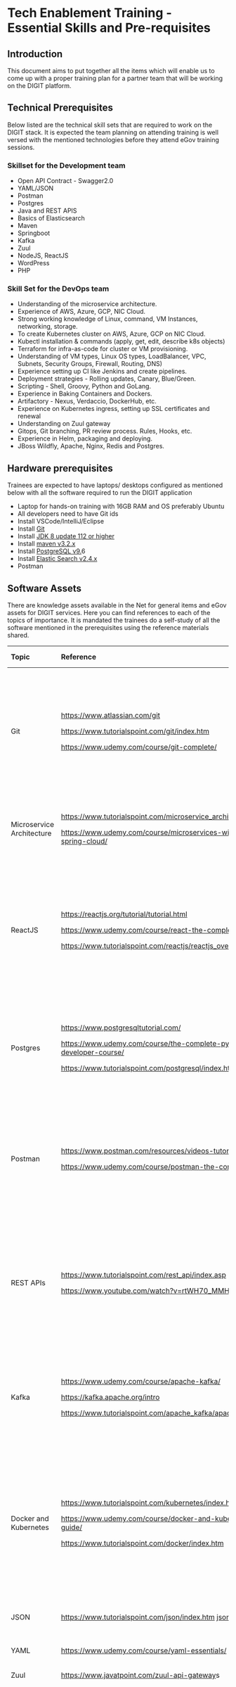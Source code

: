 # Tech Enablement Training - Essential Skills and Pre-requisites

## Introduction <a id="Introduction"></a>

This document aims to put together all the items which will enable us to come up with a proper training plan for a partner team that will be working on the DIGIT platform.

## Technical Prerequisites <a id="Technical-Prerequisites"></a>

Below listed are the technical skill sets that are required to work on the DIGIT stack. It is expected the team planning on attending training is well versed with the mentioned technologies before they attend eGov training sessions.

### Skillset for the Development team <a id="Skillset-for-the-Development-team"></a>

* Open API Contract - Swagger2.0
* YAML/JSON
* Postman
* Postgres 
* Java and REST APIS
* Basics of Elasticsearch
* Maven
* Springboot
* Kafka
* Zuul
* NodeJS, ReactJS
* WordPress
* PHP

### Skill Set for the DevOps team <a id="Skill-Set-for-the-DevOps-team"></a>

* Understanding of the microservice architecture.
* Experience of AWS, Azure, GCP, NIC Cloud.
* Strong working knowledge of Linux, command, VM Instances, networking, storage.
* To create Kubernetes cluster on AWS, Azure, GCP on NIC Cloud.
* Kubectl installation & commands \(apply, get, edit, describe k8s objects\)
* Terraform for infra-as-code for cluster or VM provisioning.
* Understanding of VM types, Linux OS types, LoadBalancer, VPC, Subnets, Security Groups, Firewall, Routing, DNS\)
* Experience setting up CI like Jenkins and create pipelines.
* Deployment strategies - Rolling updates, Canary, Blue/Green.  
* Scripting - Shell, Groovy, Python and GoLang.
* Experience in Baking Containers and Dockers. 
* Artifactory - Nexus, Verdaccio, DockerHub, etc.
* Experience on Kubernetes ingress, setting up SSL certificates and renewal
* Understanding on Zuul gateway
* Gitops, Git branching, PR review process. Rules, Hooks, etc.
* Experience in Helm, packaging and deploying.
* JBoss Wildfly, Apache, Nginx, Redis and Postgres.

## Hardware prerequisites <a id="Hardware-prerequisites"></a>

Trainees are expected to have laptops/ desktops configured as mentioned below with all the software required to run the DIGIT application

* Laptop for hands-on training with 16GB RAM and OS preferably Ubuntu
* All developers need to have Git ids
* Install VSCode/IntelliJ/Eclipse
* Install [Git ](https://git-scm.com/downloads)
* Install [JDK 8 update 112 or higher](http://www.oracle.com/technetwork/java/javase/downloads)
* Install [maven v3.2.x](http://maven.apache.org/download.cgi)
* Install [PostgreSQL v9.](http://www.postgresql.org/download/)6
* Install [Elastic Search v2.4.x](https://download.elasticsearch.org/elasticsearch/elasticsearch/elasticsearch-2.4.1.zip)
* Postman

## Software Assets <a id="Software-Assets"></a>

There are knowledge assets available in the Net for general items and eGov assets for DIGIT services. Here you can find references to each of the topics of importance. It is mandated the trainees do a self-study of all the software mentioned in the prerequisites using the reference materials shared.

<table>
  <thead>
    <tr>
      <th style="text-align:left"><b>Topic</b>
      </th>
      <th style="text-align:left"><b>Reference</b>
      </th>
      <th style="text-align:left"><b>Preparedness Check</b>
      </th>
    </tr>
  </thead>
  <tbody>
    <tr>
      <td style="text-align:left">Git</td>
      <td style="text-align:left">
        <p><a href="https://www.atlassian.com/git">https://www.atlassian.com/git</a>
        </p>
        <p><a href="https://www.tutorialspoint.com/git/index.htm">https://www.tutorialspoint.com/git/index.htm</a>
        </p>
        <p><a href="https://www.udemy.com/course/git-complete/">https://www.udemy.com/course/git-complete/</a>
        </p>
      </td>
      <td style="text-align:left">
        <p>Do you have a Git account?</p>
        <p>Do you know how to clone a repository, pull updates, push updates?</p>
        <p>Do you know how to give a pull request and merge the pull request?</p>
      </td>
    </tr>
    <tr>
      <td style="text-align:left">Microservice Architecture</td>
      <td style="text-align:left">
        <p><a href="https://www.tutorialspoint.com/microservice_architecture/index.htm">https://www.tutorialspoint.com/microservice_architecture/index.htm</a>
        </p>
        <p><a href="https://www.udemy.com/course/microservices-with-spring-boot-and-spring-cloud/">https://www.udemy.com/course/microservices-with-spring-boot-and-spring-cloud/</a>
        </p>
      </td>
      <td style="text-align:left">
        <p>Do you know when to create a new service?</p>
        <p>How to access other services?</p>
      </td>
    </tr>
    <tr>
      <td style="text-align:left">ReactJS</td>
      <td style="text-align:left">
        <p><a href="https://reactjs.org/tutorial/tutorial.html">https://reactjs.org/tutorial/tutorial.html</a>
        </p>
        <p><a href="https://www.udemy.com/course/react-the-complete-guide-incl-redux">https://www.udemy.com/course/react-the-complete-guide-incl-redux</a>
        </p>
        <p><a href="https://www.tutorialspoint.com/reactjs/reactjs_overview.htm">https://www.tutorialspoint.com/reactjs/reactjs_overview.htm</a>
        </p>
      </td>
      <td style="text-align:left">
        <p>How to create react app?</p>
        <p>How to create a Stateful and Stateless Component?</p>
        <p>How to use HOC as a wrapper?</p>
        <p>Validations at form level using React.js and Redux</p>
      </td>
    </tr>
    <tr>
      <td style="text-align:left">Postgres</td>
      <td style="text-align:left">
        <p><a href="https://www.postgresqltutorial.com/">https://www.postgresqltutorial.com/</a>
        </p>
        <p><a href="https://www.udemy.com/course/the-complete-python-postgresql-developer-course/">https://www.udemy.com/course/the-complete-python-postgresql-developer-course/</a>
        </p>
        <p><a href="https://www.tutorialspoint.com/postgresql/index.htm">https://www.tutorialspoint.com/postgresql/index.htm</a>
        </p>
      </td>
      <td style="text-align:left">
        <p>How to create a database and set up privileges?</p>
        <p>How to add an index on a table?</p>
        <p>How to use aggregation functions in psql?</p>
      </td>
    </tr>
    <tr>
      <td style="text-align:left">Postman</td>
      <td style="text-align:left">
        <p><a href="https://www.postman.com/resources/videos-tutorials/">https://www.postman.com/resources/videos-tutorials/</a>
        </p>
        <p><a href="https://www.udemy.com/course/postman-the-complete-guide/">https://www.udemy.com/course/postman-the-complete-guide/</a>
        </p>
      </td>
      <td style="text-align:left">
        <p>Call a REST API from Postman with proper payload and show the response</p>
        <p>Setup any service locally(MDMS or user service has least dependencies)
          and check the API&#x2019;s using postman</p>
      </td>
    </tr>
    <tr>
      <td style="text-align:left">REST APIs</td>
      <td style="text-align:left">
        <p><a href="https://www.tutorialspoint.com/rest_api/index.asp">https://www.tutorialspoint.com/rest_api/index.asp</a>
        </p>
        <p><a href="https://www.youtube.com/watch?v=rtWH70_MMHM">https://www.youtube.com/watch?v=rtWH70_MMHM</a>
        </p>
      </td>
      <td style="text-align:left">
        <p>What are the principles to be followed when making a REST API?</p>
        <p>When to use POST and GET?</p>
        <p>How to define the request and response parameters?</p>
      </td>
    </tr>
    <tr>
      <td style="text-align:left">Kafka</td>
      <td style="text-align:left">
        <p><a href="https://www.udemy.com/course/apache-kafka/">https://www.udemy.com/course/apache-kafka/</a>
        </p>
        <p><a href="https://kafka.apache.org/intro">https://kafka.apache.org/intro</a>
        </p>
        <p><a href="https://www.tutorialspoint.com/apache_kafka/apache_kafka_introduction.htm">https://www.tutorialspoint.com/apache_kafka/apache_kafka_introduction.htm</a>
        </p>
      </td>
      <td style="text-align:left">
        <p>How to push messages on Kafka topic?</p>
        <p>How does the consumer group work?</p>
        <p>What are partitions?</p>
      </td>
    </tr>
    <tr>
      <td style="text-align:left">Docker and Kubernetes</td>
      <td style="text-align:left">
        <p><a href="https://www.tutorialspoint.com/kubernetes/index.htm">https://www.tutorialspoint.com/kubernetes/index.htm</a>
        </p>
        <p><a href="https://www.udemy.com/course/docker-and-kubernetes-the-complete-guide/">https://www.udemy.com/course/docker-and-kubernetes-the-complete-guide/</a>
        </p>
        <p><a href="https://www.tutorialspoint.com/docker/index.htm">https://www.tutorialspoint.com/docker/index.htm</a>
        </p>
      </td>
      <td style="text-align:left">
        <p>How to edit deployment configuration?</p>
        <p>How to read logs?</p>
        <p>How to go inside a Kubernetes pod?</p>
        <p>How to create a docker file using a base image?</p>
        <p>How to port-forward the pod to the local port?</p>
      </td>
    </tr>
    <tr>
      <td style="text-align:left">JSON</td>
      <td style="text-align:left"><a href="https://www.tutorialspoint.com/json/index.htm">https://www.tutorialspoint.com/json/index.htm</a> 
        <a
        href="https://github.com/json-path/JsonPath">json-path/JsonPath</a>
      </td>
      <td style="text-align:left">How to write filters to extract specific data using jsonPaths?</td>
    </tr>
    <tr>
      <td style="text-align:left">YAML</td>
      <td style="text-align:left"><a href="https://www.udemy.com/course/yaml-essentials/">https://www.udemy.com/course/yaml-essentials/</a>
      </td>
      <td style="text-align:left">How to read an API contract using swagger?</td>
    </tr>
    <tr>
      <td style="text-align:left">Zuul</td>
      <td style="text-align:left"><a href="https://www.javatpoint.com/zuul-api-gateway">https://www.javatpoint.com/zuul-api-gateway</a>s</td>
      <td
      style="text-align:left">What does Zuul do?</td>
    </tr>
    <tr>
      <td style="text-align:left">Maven</td>
      <td style="text-align:left">
        <p><a href="https://www.udemy.com/course/maven-quick-start/">https://www.udemy.com/course/maven-quick-start/</a>
        </p>
        <p><a href="https://www.tutorialspoint.com/maven/index.htm">https://www.tutorialspoint.com/maven/index.htm</a>
        </p>
      </td>
      <td style="text-align:left">
        <p>What is POM?</p>
        <p>What is the purpose of maven clean install and how to do it?</p>
        <p>What is the difference between the version and SNAPSHOT?</p>
      </td>
    </tr>
    <tr>
      <td style="text-align:left">Springboot</td>
      <td style="text-align:left">
        <p><a href="https://www.tutorialspoint.com/spring_boot/index.htm">https://www.tutorialspoint.com/spring_boot/index.htm</a>
        </p>
        <p><a href="https://www.udemy.com/course/spring-hibernate-tutorial/">https://www.udemy.com/course/spring-hibernate-tutorial/</a>
        </p>
      </td>
      <td style="text-align:left">
        <p>How does Autowiring work in spring?</p>
        <p>How to write a consumer/producer using spring Kafka?</p>
        <p>How to make an API call to another service using restTemplate?</p>
        <p>How to execute queries using JDBC Template?</p>
      </td>
    </tr>
    <tr>
      <td style="text-align:left">Elastic search</td>
      <td style="text-align:left">
        <p><a href="https://www.udemy.com/course/elasticsearch-complete-guide/">https://www.udemy.com/course/elasticsearch-complete-guide/</a>
        </p>
        <p><a href="https://www.tutorialspoint.com/elasticsearch/index.htm">https://www.tutorialspoint.com/elasticsearch/index.htm</a>
        </p>
      </td>
      <td style="text-align:left">How to write basic queries to fetch data from elastic search index?</td>
    </tr>
    <tr>
      <td style="text-align:left">Wordpress</td>
      <td style="text-align:left">
        <p><a href="https://www.tutorialspoint.com/wordpress/index.htm">https://www.tutorialspoint.com/wordpress/index.htm</a>
        </p>
        <p><a href="https://www.udemy.com/course/wordpress-for-beginners-course/">https://www.udemy.com/course/wordpress-for-beginners-course/</a>
        </p>
      </td>
      <td style="text-align:left"></td>
    </tr>
    <tr>
      <td style="text-align:left">DIGIT Architecture</td>
      <td style="text-align:left">
        <p><a href="https://digit-discuss.atlassian.net/wiki/spaces/EPE/pages/85557250/Orientation+-+Platform+Overview">Orientation - Platform Overview</a>
        </p>
        <p><a href="https://digit-discuss.atlassian.net/wiki/spaces/DOPS/pages/112721941/DIGIT+Architecture+and+Technical+overview">DIGIT Architecture and Technical overview</a>
        </p>
      </td>
      <td style="text-align:left">
        <p>What comes as part of core service, business service and municipal services?</p>
        <p>How to calls APIs from one service in another service?</p>
      </td>
    </tr>
    <tr>
      <td style="text-align:left">DIGIT Core Services</td>
      <td style="text-align:left"><a href="https://digit-discuss.atlassian.net/l/c/DYNz7y84">Product requirements</a>
      </td>
      <td style="text-align:left">Which are the core services in the DIGIT framework?</td>
    </tr>
    <tr>
      <td style="text-align:left">DIGIT DevOps</td>
      <td style="text-align:left">
        <p><a href="https://digit-discuss.atlassian.net/wiki/spaces/DOPS/pages/113705013/DevOps+Partners+-+KT+Content">DevOps Partners - KT Content</a>
        </p>
        <p><a href="https://digit-discuss.atlassian.net/wiki/spaces/DOPS/pages/27459718/DIGIT+Deployment">DIGIT Deployment</a>
        </p>
      </td>
      <td style="text-align:left"></td>
    </tr>
    <tr>
      <td style="text-align:left">DIGIT MDMS</td>
      <td style="text-align:left"><a href="https://digit-discuss.atlassian.net/wiki/spaces/DOPS/pages/110952456">MDMS Configuration:</a>
      </td>
      <td style="text-align:left">
        <p>How to read a master date from MDMS?</p>
        <p>How to add new data in an existing Master?</p>
        <p>Where is the MDMS data stored?</p>
      </td>
    </tr>
    <tr>
      <td style="text-align:left">DIGIT UI Framework</td>
      <td style="text-align:left"><a href="https://digit-discuss.atlassian.net/wiki/spaces/EGR/pages/53051775/Egov+UI+framework">Getting started</a>
      </td>
      <td style="text-align:left">
        <p>How to add a new component to the framework?</p>
        <p>How to use an existing component?</p>
      </td>
    </tr>
    <tr>
      <td style="text-align:left">DSS</td>
      <td style="text-align:left"><a href="https://digit-discuss.atlassian.net/wiki/spaces/EPE/pages/118554635/Product+-+DSS">Product - DSS</a>
      </td>
      <td style="text-align:left"></td>
    </tr>
  </tbody>
</table>

[![Creative Commons License](https://i.creativecommons.org/l/by/4.0/80x15.png)](http://creativecommons.org/licenses/by/4.0/)All content on this page by [eGov Foundation ](https://egov.org.in/)is licensed under a [Creative Commons Attribution 4.0 International License](http://creativecommons.org/licenses/by/4.0/).

